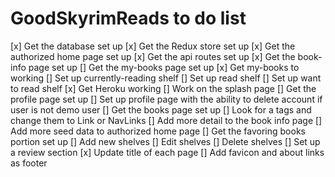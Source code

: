 # GoodSkyrimReads to do list

[x] Get the database set up
[x] Get the Redux store set up
[x] Get the authorized home page set up
[x] Get the api routes set up
[x] Get the book-info page set up
[] Get the my-books page set up
  [x] Get my-books to working
  [] Set up currently-reading shelf
  [] Set up read shelf
  [] Set up want to read shelf
[x] Get Heroku working
[] Work on the splash page
[] Get the profile page set up
  [] Set up profile page with the ability to delete account if user is not demo user
[] Get the books page set up
[] Look for a tags and change them to Link or NavLinks
[] Add more detail to the book info page
[] Add more seed data to authorized home page
[] Get the favoring books portion set up
  [] Add new shelves
  [] Edit shelves
  [] Delete shelves
[] Set up a review section
[x] Update title of each page
[] Add favicon and about links as footer
